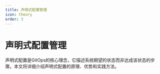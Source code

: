 ```yaml
---
title: 声明式配置管理
icon: theory
order: 3
---
```


# 声明式配置管理

声明式配置是GitOps的核心理念，它描述系统期望的状态而非达成该状态的步骤。本文将详细介绍声明式配置的原理、优势和实践方法。
